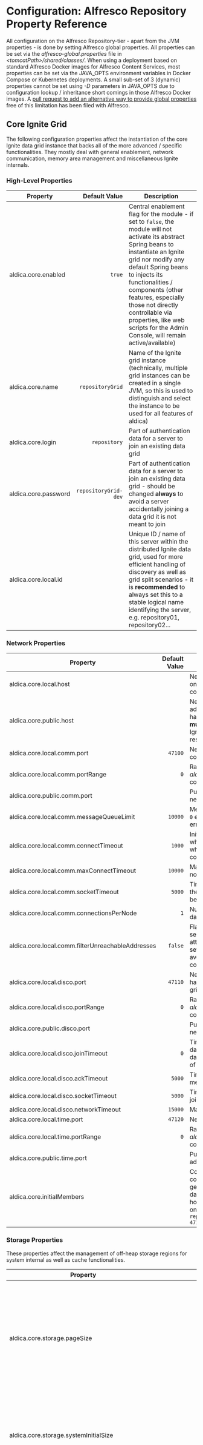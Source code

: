 # Configuration: Alfresco Repository Property Reference

All configuration on the Alfresco Repository-tier - apart from the JVM properties - is done by setting Alfresco global properties. All properties can be set via the _alfresco-global.properties_ file in _&lt;tomcatPath&gt;/shared/classes/_. When using a deployment based on standard Alfresco Docker images for Alfresco Content Services, most properties can be set via the JAVA\_OPTS environment variables in Docker Compose or Kubernetes deployments. A small sub-set of 3 (dynamic) properties cannot be set using _-D_ parameters in JAVA\_OPTS due to configuration lookup / inheritance short comings in those Alfresco Docker images. A [pull request to add an alternative way to provide global properties](https://github.com/Alfresco/acs-community-packaging/pull/201) free of this limitation has been filed with Alfresco.

## Core Ignite Grid

The following configuration properties affect the instantiation of the core Ignite data grid instance that backs all of the more advanced / specific functionalities. They mostly deal with general enablement, network communication, memory area management and miscellaneous Ignite internals.

### High-Level Properties

| Property | Default Value | Description |
| --- | ---: | --- |
| aldica.core.enabled | `true` | Central enablement flag for the module - if set to `false`, the module will not activate its abstract Spring beans to instantiate an Ignite grid nor modify any default Spring beans to injects its functionalities / components (other features, especially those not directly controllable via properties, like web scripts for the Admin Console, will remain active/available) |
| aldica.core.name | `repositoryGrid` | Name of the Ignite grid instance (technically, multiple grid instances can be created in a single JVM, so this is used to distinguish and select the instance to be used for all features of aldica) |
| aldica.core.login | `repository` | Part of authentication data for a server to join an existing data grid |
| aldica.core.password | `repositoryGrid-dev` | Part of authentication data for a server to join an existing data grid - should be changed **always** to avoid a server accidentally joining a data grid it is not meant to join  |
| aldica.core.local.id |  | Unique ID / name of this server within the distributed Ignite data grid, used for more efficient handling of discovery as well as grid split scenarios - it is **recommended** to always set this to a stable logical name identifying the server, e.g. repository01, repository02... |

### Network Properties

| Property | Default Value | Description |
| --- | ---: | --- |
| aldica.core.local.host |  | Network address (host / IP) that this server should use for determining on which interface to binds its network ports for listing for communication requests within the data grid |
| aldica.core.public.host |  | Network address (host / IP) to consider as the publicly accessible address of this server for use in pro-active network address translation handling (see [Address Translation](./Concept-GridMemberDiscovery.md#Address+Translation)) - if set to a host name, the name **must** be resolvable to a publicly accessible IP address for this server as Ignite primarily exchanges / uses address information based on resolved IP addresses |
| aldica.core.local.comm.port | `47100` | Network port on which to bind for the general TCP-based communication within the data grid |
| aldica.core.local.comm.portRange | `0` | Range / number of alternative ports (relative to _aldica.core.local.comm.port_) on which to attempt to bind if the configured port is not available |
| aldica.core.public.comm.port |  | Publicly accessible port for general grid communication used in network address translation handling, e.g. in a NAT-ed environment |
| aldica.core.local.comm.messageQueueLimit | `10000` | Message queue limit for incoming and outgoing messages - a value of `0` enabled unlimited messages, which might cause Out-of-Memory errors at runtime |
| aldica.core.local.comm.connectTimeout | `1000` | Initial timeout (in ms) for establishing connections with remote nodes, which will be increased up to the maximum allowed connection timeout when handshake procedures need to be repeated due to current connection timeout being breached - `0` for an infinite timeout |
| aldica.core.local.comm.maxConnectTimeout | `10000` | Maximum timeout (in ms) for establishing connections with remote nodes - `0` for an infinite timeout |
| aldica.core.local.comm.socketTimeout | `5000`| Timeout (in ms) for writing messages to network sockets - if breached, the connection to the other server will be closed and a reconnect will be attempted |
| aldica.core.local.comm.connectionsPerNode | `1` | Number of network connections to maintain with each server in the data grid |
| aldica.core.local.comm.filterUnreachableAddresses | `false` | Flag specifying if lists of possible network addresses for a specific server should be filtered based on accessibility checks before attempting a connection - this property is **highly recommended** to be set to `true` in deployment scenarios with network address translation to avoid delays in member discovery / network communication due to connection timeouts and repeated connection attempts |
| aldica.core.local.disco.port | `47110` | Network port on which to bind for the TCP-based member discovery handling, primarily for other servers to connect to in order join the data grid of which this server is a member |
| aldica.core.local.disco.portRange | `0` | Range / number of alternative ports (relative to _aldica.core.local.disco.port_) on which to attempt to bind if the configured port is not available |
| aldica.core.public.disco.port |  | Publicly accessible port for member discovery handling used in network address translation handling, e.g. in a NAT-ed environment |
| aldica.core.local.disco.joinTimeout | `0` | Timeout (in ms) for handling operations related to joining an existing data grid, e.g. registering the local network addresses with the central database or connecting to any of the configured/registered addresses of existing grid members - `0` for an infinite timeout |
| aldica.core.local.disco.ackTimeout | `5000` | Timeout (in ms) for receiving acknowledgements for sent join-related messages before messages are resent |
| aldica.core.local.disco.socketTimeout | `5000` | Timeout (in ms) for establishing connections / writing to sockets in join-related operations |
| aldica.core.local.disco.networkTimeout | `15000` | Maximum timeout (in ms) for join-related network operations |
| aldica.core.local.time.port | `47120` | Network port on which to bind for the UDP-based time server handling |
| aldica.core.local.time.portRange | `0` | Range / number of alternative ports (relative to _aldica.core.local.time.port_) on which to attempt to bind if the configured port is not available |
| aldica.core.public.time.port |  | Publicly accessible port for time server handling used in network address translation handling, e.g. in a NAT-ed environment |
| aldica.core.initialMembers |  | Comma-separated list of accessible network addresses to attempt to contact as initial data grid members during [member discovery](./Concept-GridMemberDiscovery.md). This is generally **not necessary** as aldica will handle discovery using database-stored address registrations. Configured addresses may use host names / IP addresses with or without ports / port ranges (based on the _aldica.core.local.disco.port_ and related settings), e.g. `repo1.acme.com,192.168.0.2,repo2.acme.com:47110,192.168.0.4:47110-47119` |

### Storage Properties

These properties affect the management of off-heap storage regions for system internal as well as cache functionalities. 

| Property | Default Value | Description |
| --- | ---: | --- |
| aldica.core.storage.pageSize | `16384` | Size (in bytes) for a single memory page size - should ideally be aligned with file system block sizes (allowed values: 1024, 2048, 4096, 8192, 16384) |
| aldica.core.storage.systemInitialSize | `20971520` (20 MiB) | Initial size (in bytes) of the data region reserved for internal Ignite data structures / management of the Ignite data grid |
| aldica.core.storage.systemMaxSize | `41943040` (40 MiB) | Maximum size (in bytes) of the data region reserved for internal Ignite data structures / management of the Ignite data grid |
| aldica.core.storage.defaultStorageRegion.initialSize | `1073741824` (1 GiB) | Initial size (in bytes) of the primary data region used to back all Ignite-based caches unless individual caches have been configured to use dedicated data regions |
| aldica.core.storage.defaultStorageRegion.maxSize | `17179869184` (16 GiB) | Maximum size (in bytes) of the primary data region used to back all Ignite-based caches unless individual caches have been configured to use dedicated data regions |
| aldica.core.storage.defaultStorageRegion.swapPath | `${java.io.tmpdir}/aldica/defaultDataRegionSwap` | Path to a file system directory in which the primary data region will swap if the available physical memory is not sufficient to handle the size of the data region |
| aldica.core.storage.region._&lt;name&gt;_.initialSize |  | Initial size (in bytes) of a dynamic, custom data region (identified by the _name_ fragment in the configuration property) - this property **cannot** be provided via JAVA\_OPTS _-D_ parameters|
| aldica.core.storage.region._&lt;name&gt;_.maxSize |  | Maximum size (in bytes) of a dynamic, custom data region (identified by the _name_ fragment in the configuration property) - this property **cannot** be provided via JAVA\_OPTS _-D_ parameters| |
| aldica.core.storage.region._&lt;name&gt;_.swapPath |  | Path to a file system directory in which the dynamic, custom data region (identified by the _name_ fragment in the configuration property) will swap if the available physical memory is not sufficient to handle the size of the data region - this property **cannot** be provided via JAVA\_OPTS _-D_ parameters| |

### Serialisation Optimisation Properties

These properties affect the various custom serialisation optimisations provided by the aldica module to try and reduce the memory footprint of serialised key / value objects.

| Property | Default Value | Description |
| --- | ---: | --- |
| aldica.core.binary.optimisation.enabled | `true` | global enablement flag for non-trivial optimisations |
| aldica.core.binary.optimisation.useRawSerial | `${aldica.core.binary.optimisation.enabled}` | global enablement flag for using raw serial form without structure metadata |
| aldica.core.binary.optimisation.useIdsWhenReasonable | `${aldica.core.binary.optimisation.enabled}` | global enablement flag for using dynamic value substitution for any entities backed by the Alfresco `immutableEntityCache` |
| aldica.core.binary.optimisation.useIdsWhenPossible | `${aldica.core.binary.optimisation.enabled}` | global enablement flag for using dynamic value substitution for all types of complex entities that can be resolved via secondary caches, even other complex value caches |
| aldica.core.binary.optimisation.txnCacheKey.enabled | `true` | enablement flag for optimisations applied to `TransactionalCache$CacheRegionKey` instances |
| aldica.core.binary.optimisation.txnCacheKey.useRawSerial | `${aldica.core.binary.optimisation.useRawSerial}` | enablement flag for using raw serial form for `TransactionalCache$CacheRegionKey` instances |
| aldica.core.binary.optimisation.cacheKey.enabled | `true` | enablement flag for optimisations applied to `CacheRegionKey` instances |
| aldica.core.binary.optimisation.cacheKey.useRawSerial | `${aldica.core.binary.optimisation.useRawSerial}` | enablement flag for using raw serial form for `CacheRegionKey` instances |
| aldica.core.binary.optimisation.cacheValueKey.enabled | `true` | enablement flag for optimisations applied to `CacheRegionValueKey` instances |
| aldica.core.binary.optimisation.cacheValueKey.useRawSerial | `${aldica.core.binary.optimisation.useRawSerial}` | enablement flag for using raw serial form for `CacheRegionValueKey` instances |
| aldica.core.binary.optimisation.storeRef.enabled | `true` | enablement flag for optimisations applied to `StoreRef` instances |
| aldica.core.binary.optimisation.storeRef.useRawSerial | `${aldica.core.binary.optimisation.useRawSerial}` | enablement flag for using raw serial form for `StoreRef` instances |
| aldica.core.binary.optimisation.nodeRef.enabled | `true` | enablement flag for optimisations applied to `NodeRef` instances |
| aldica.core.binary.optimisation.nodeRef.useRawSerial | `${aldica.core.binary.optimisation.useRawSerial}` | enablement flag for using raw serial form for `NodeRef` instances |
| aldica.core.binary.optimisation.qname.enabled | `true` | enablement flag for optimisations applied to `QName` instances |
| aldica.core.binary.optimisation.qname.useRawSerial | `${aldica.core.binary.optimisation.useRawSerial}` | enablement flag for using raw serial form for `QName` instances |
| aldica.core.binary.optimisation.moduleVersionNumber.enabled | `true` | enablement flag for optimisations applied to `ModuleVersionNumber` instances |
| aldica.core.binary.optimisation.moduleVersionNumber.useRawSerial | `${aldica.core.binary.optimisation.useRawSerial}` | enablement flag for using raw serial form for `ModuleVersionNumber` instances |
| aldica.core.binary.optimisation.contentData.enabled | `true` | enablement flag for optimisations applied to `ContentData` / `ContentDataWithId` instances |
| aldica.core.binary.optimisation.contentData.useRawSerial | `${aldica.core.binary.optimisation.useRawSerial}` | enablement flag for using raw serial form for `ContentData` / `ContentDataWithId` instances |
| aldica.core.binary.optimisation.contentData.useIdsWhenReasonable | `${aldica.core.binary.optimisation.useIdsWhenReasonable}` | enablement flag for using dynamic value substitution for any entities backed by the Alfresco `immutableEntityCache` on `ContentData` / `ContentDataWithId` instances |
| aldica.core.binary.optimisation.mlText.enabled | `true` | enablement flag for optimisations applied to `MLText` instances |
| aldica.core.binary.optimisation.mlText.useRawSerial | `${aldica.core.binary.optimisation.useRawSerial}` | enablement flag for using raw serial form for `MLText` instances |
| aldica.core.binary.optimisation.mlText.useIdsWhenReasonable | `${aldica.core.binary.optimisation.useIdsWhenReasonable}` | enablement flag for using dynamic value substitution for any entities backed by the Alfresco `immutableEntityCache` on `MLText` instances |
| aldica.core.binary.optimisation.nodeAspects.enabled | `${aldica.core.binary.optimisation.enabled}` | enablement flag for optimisations applied to `NodeAspectsCacheSet` instances - this flag also toggles the use of a `TransactionalCache` sub-class which transparently converts a regular node aspects set into a `NodeAspectsCacheSet`, so that its serialisation can be targeted for optimisation |
| aldica.core.binary.optimisation.nodeAspects.useRawSerial | `${aldica.core.binary.optimisation.useRawSerial}` | enablement flag for using raw serial form for `NodeAspectsCacheSet` instances |
| aldica.core.binary.optimisation.nodeAspects.useIdsWhenReasonable | `${aldica.core.binary.optimisation.useIdsWhenReasonable}` | enablement flag for using dynamic value substitution for any entities backed by the Alfresco `immutableEntityCache` on `NodeAspectsCacheSet` instances |
| aldica.core.binary.optimisation.nodeProperties.enabled | `${aldica.core.binary.optimisation.enabled}` | enablement flag for optimisations applied to `NodePropertiesCacheMap` instances - this flag also toggles the use of a `TransactionalCache` sub-class which transparently converts a regular node properties map into a `NodePropertiesCacheMap`, so that its serialisation can be targeted for optimisation |
| aldica.core.binary.optimisation.nodeProperties.useRawSerial | `${aldica.core.binary.optimisation.useRawSerial}` | enablement flag for using raw serial form for `NodePropertiesCacheMap` instances |
| aldica.core.binary.optimisation.nodeProperties.useIdsWhenReasonable | `${aldica.core.binary.optimisation.useIdsWhenReasonable}` | enablement flag for using dynamic value substitution for any entities backed by the Alfresco `immutableEntityCache` on `NodePropertiesCacheMap` instances |
| aldica.core.binary.optimisation.nodeProperties.useIdsWhenPossible | `${aldica.core.binary.optimisation.useIdsWhenPossible}` | enablement flag for using dynamic value substitution for all entities backed by secondary Alfresco caches on `NodePropertiesCacheMap` instances |

### Internal Properties

These properties should generally not need to be set / modified. They refer to various internal Ignite configuration properties which have been set to reasonable defaults, and have solely been prepared / exposed as properties just in case / for the highly unexpected case one user / deployment runs into an issue where those might need to be altered.

| Property | Default Value | Description |
| --- | ---: | --- |
| aldica.core.failureDetectionTimeout | `10000` | Timeout (in ms) for detecting various kinds of failures in grid communication - this property provides the default for a variety of other timeouts, but since we use dedicated configuration properties for those, its presence is only meant to provide a fallback for any timeout that might have been missed or may be added in future releases of Apache Ignite |
| aldica.core.systemWorkerBlockedTimeout | `${aldica.core.failureDetectionTimeout}` | Timeout (in ms) for detecting a system worker thread to be blocked / in a non-responsive state |
| aldica.core.publicThreadPoolSize | `8` | Number of threads in the Ignite public thread pool, responsible for processing distributed compute jobs - default Ignite would actually use `Math.max(8, #available_proc_count)` without this property, though aldica currently does not use distributed compute jobs (setting a value of `0` is not supported) |
| aldica.core.stripedThreadPoolSize| `${aldica.core.publicThreadPoolSize}` | Number of threads in the Ignite striped thread pool, responsible for processing cache requests jobs - default Ignite would actually use `Math.max(8, #available_proc_count)` without this property (setting a value of `0` is not supported) |
| aldica.core.serviceThreadPoolSize | `${aldica.core.publicThreadPoolSize}` | Number of threads in the Ignite service thread pool, responsible for processing distributed service proxy invocations - default Ignite would actually use `Math.max(8, #available_proc_count)` without this property, though aldica currently does not use distributed service proxies (setting a value of `0` is not supported) |
| aldica.core.systemThreadPoolSize | `${aldica.core.publicThreadPoolSize}` | Number of threads in the Ignite system thread pool, responsible for processing internal system messages - default Ignite would actually use `Math.max(8, #available_proc_count)` without this property (setting a value of `0` is not supported) |
| aldica.core.asyncCallbackThreadPoolSize | `${aldica.core.failureDetectionTimeout}` | Number of threads in the Ignite async callback thread pool, responsible for processing asynchronous callback - default Ignite would actually use `Math.max(8, #available_proc_count)` without this property (setting a value of `0` is not supported) |
| aldica.core.managementThreadPoolSize | `4` | Number of threads in the Ignite management pool, responsible for processing internal / visor compute jobs (setting a value of `0` is not supported) |
| aldica.core.peerClassLoadingThreadPoolSize | `1` | Number of threads in the Ignite async callback thread pool, responsible for processing loading of classes from remote servers - aldica in its current state disallows peer class loading, so this is set even lower than the default value of `2` (setting a value of `0` is not supported) |
| aldica.core.igfsThreadPoolSize | `1` | Number of threads in the Ignite file system pool, responsible for processing outgoing Ignite file system messages - aldica in its current state does not use the distributed Ignite file system either directly or indirectly, so this is set lower than the default value of `#available_proc_count` (setting a value of `0` is not supported) |
| aldica.core.dataStreamerThreadPoolSize | `${aldica.core.publicThreadPoolSize}` | Number of threads in the Ignite data streamer pool, responsible for processing data stream messages - default Ignite would actually use `Math.max(8, #available_proc_count)` without this property (setting a value of `0` is not supported) |
| aldica.core.utilityCacheThreadPoolSize | `${aldica.core.publicThreadPoolSize}` | Number of threads in the Ignite utility pool, responsible for processing utility cache messages - default Ignite would actually use `Math.max(8, #available_proc_count)` without this property (setting a value of `0` is not supported) |
| aldica.core.queryThreadPoolSize | `1` | Number of threads in the Ignite query pool, responsible for processing query messages - aldica in its current state does not use the distributed queries either directly or indirectly, so this is set significantly lower than the default value of `Math.max(8, #available_proc_count)` (setting a value of `0` is not supported) |
| aldica.core.rebalanceThreadPoolSize | `4` | Number of threads in the Ignite rebalance pool, responsible for processing rebalancing of cached data on join / leave of servers (setting a value of `0` is not supported, and the value must be lower than _aldica.core.systemThreadPoolSize_ ) |

## Ignite-backed Caches

The following configuration properties affect Ignite-backed cache instances. This mostly refers to instances using the default Alfresco caching framework based on the `SimpleCache` interface, though individual properties may also affect the Alfresco lock store and asynchronously refreshed caches.

### High-Level Properties

| Property | Default Value | Description |
| --- | ---: | --- |
|  aldica.caches.enabled | `true`  | Central enablement flag for the cache feature of the module - if set to `false`, the module will not replace the default cache factory implementation with its own variant, nor replace / alter the lock store factory and asynchronously refreshed caches to work with Ignite-backed caches |
| aldica.caches.instance.name | `${aldica.core.name}` | The name of the data grid to use for instantiating Ignite caches |
| aldica.caches.remoteSupport.enabled | `false` | Enablement flag for the distributed nature of caches - if set to `true`, this will enable the use of invalidating, partitioned and fully replicated caches, otherwise all caches configured as distributed will automatically be downgraded to the equivalent local cache type |
| aldica.caches.partitionsCount | `32` | The default number of partitions to split partitioned / replicated caches into - should generally be significantly higher than the number of servers in a data grid |
| aldica.caches.ignoreDefaultEvictionConfiguration | `true` | Control flag to determine whether the cache-specific properties relating to on-heap cache behaviour will use / fallback to the default Alfresco cache configuration, or ignore them - defaults to `true` to ignore the default properties in order to provide a default configuration of off-heap caching only, the configuration constellation with the lowest footprint on memory usage |
| aldica.caches.disableAllStatistics | `false` | Control flag to determine whether all Ignite-backed caches should have their statistics collection disabled |
| aldica.webSessionCache.enabled | `false` | Enablement flag for the pre-configured cache to handle HTTP session replication between servers for full failover / high-availability functionality (requires modification of Alfresco Repository web.xml to fully enable) |
| aldica.webSessionCache.gridName | `${aldica.core.name}` | The name of the data grid to use for instantiating the web session cache |
| aldica.webSessionCache.cacheName | `servlet.webSesssionCache` | The unique name / identifier of the cache, which must be identical on all active servers in the data grid |
| aldica.webSessionCache.retriesOnFailure | `2` | The number of retries that should be attempted when retrieving / storing a web session |
| aldica.webSessionCache.retriesTimeout | `5000` | The timeout (in ms) between retries that should be attempted when retrieving / storing a web session |
| aldica.webSessionCache.keepBinary | `true` | Flag to control whether the cache should keep / use the serialised form of the web session across all cache tiers of Ignite (on-heap, off-heap) |
| aldica.webSessionCache.cacheMode | `REPLICATED` | The mode of the web session cache - defaults to `REPLICATED` for the best possible read performance (as HTTP sessions are rarely modified on the Alfresco Repository tier) and least chance for data loss in case of a sudden failure of a data grid member |
| aldica.webSessionCache.backups | `1` | The number of backups to keep for each partition of the cache |
| aldica.webSessionCache.maxSize | `10000` | The maximum amount of session to keep in the on-heap cache | 

### Cache-Specific Properties

The following configuration properties are supported for individual cache instances. The configuration approach is based on the [default Alfresco cache instance configuration properties](https://docs.alfresco.com/6.1/concepts/cache-indsettings.html). The aldica module processes these configuration properties with a basic inheritance scheme using the following precedence order:

1. cache.&lt;name&gt;.ignite.&lt;customPropertyName&gt; (if set)
2. cache.&lt;name&gt;.&lt;customPropertyName&gt; (if set)
3. cache.&lt;name&gt;.&lt;equivalentAlfrescoPropertyName&gt; (if an Alfresco equivalent exists / is allowed to be used)

In an example lookup of the property defining the type for the cache "ticketsCache", the order would be:

1. _cache.ticketsCache.ignite.cache.type_
2. _cache.ticketsCache.cache.type_
3. _cache.ticketsCache.cluster.type_ set? (cluster.type is the default Alfresco-equivalent of cache.type)

In this instance, step no. 1 would find a value as the aldica module provides a custom setting for _cache.ticketsCache.ignite.cache.type_ with the out-of-the-box configuration. For most other caches, step no. 3 would yield the cache / cluster type configured in default Alfresco, unless an administrator provided custom configuration.

The following listing of all supported properties only includes the name of the specific property without the cache specific prefix _cache.&lt;name&gt;._, including the various additional static fragments in the basic inheritance / lookup scheme.

| Property | Alfresco-equivalent | Description |
| --- | --- | --- |
| cache.type | cluster.type | Type of the cache - supported values are the aldica cache types listed in [cache concept page](./Concept-Caches.md) and default Alfresco values are mapped accordingly to types supported by aldica |
| dataRegionName |  | Name of a custom data region (see "Storage Properties") which should hold the off-heap data of this cache |
| heap.maxMemory |  | Maximum amount of memory (in bytes) that on-heap stored cache data is allowed to use before eviction of on-heap data is triggered - defaults to `0` as "not configured" |
| heap.maxItems | maxItems | Maximum number of on-heap stored cache entries that are allowed before eviction of on-heap data is triggered - defaults to `0` as "not configured", unless _aldica.caches.ignoreDefaultEvictionConfiguration_ is set to `false` and a default value is configured using the Alfresco-equivalent property |
| heap.eviction-policy | eviction-policy | Policy to use for the eviction of on-heap data - defaults to `NONE` unless _aldica.caches.ignoreDefaultEvictionConfiguration_ is set to `false` and a default policy is configured using the Alfresco-equivalent property |
| heap.batchEvictionItems |  | Number of on-heap cache entries to evict in a batch when eviction of on-heap data is triggered by exceeding the _heap.maxItems_ limit - defaults to `0` |
| heap.eviction-percentage | eviction-percentage (until Alfresco 5.2) | Percentage of on-heap cache entries to evict in a batch when eviction of on-heap data is triggered by exceeding the _heap.maxItems_ limit - defaults to `0` unless _aldica.caches.ignoreDefaultEvictionConfiguration_ is set to `false` and a default value is configured using the Alfresco-equivalent property |
| timeToLiveSeconds | timeToLiveSeconds | The time-to-live (in s) for an individual cache entry after it has been created or updated - defaults to `0` as "no expiry" unless a default value is configured using the Alfresco-equivalent property |
| maxIdleSeconds | maxIdleSeconds | The time-to-live (in s) for an individual cache entry after it has last been accessed in the cache - defaults to `0` as "no expiry" unless a default value is configured using the Alfresco-equivalent property |
| allowValueSentinels |   | Flag to specify if value sentinels for `null` and `not-found` defined by the `EntityLookupCache` class are allowed to be stored in the cache - defaults to `true` for consistency with default Alfresco cache behaviour |
| forceInvalidateOnPut |   | Flag to specify if a cache put operation in a partitioned cache should always trigger an invalidation message to other data grid members, even if no effective change has occurred (no replacement of data, e.g. only a simple load-from-db operation) - defaults to `true` for consistency with default Alfresco cache behaviour |
| near.maxMemory |   | Maximum amount of memory (in bytes) that on-heap stored cache data in a near cache (for a partitioned cache) is allowed to use before eviction of on-heap data is triggered - defaults to 1/4 the effective value of _heap.maxMemory_ |
| near.maxItems |   | Maximum number of on-heap stored cache entries in a near cache (for a partitioned cache) that are allowed before eviction of on-heap data is triggered - defaults to 1/4 the effective value of _heap.maxItems_ |
| near.eviction-policy |   | Policy to use for the eviction of on-heap data in a near cache (for a partitioned cache) - defaults to the effective value of `heap.evicition-policy` |
| near.batchEvictionItems |   | Number of on-heap cache entries in a near cache (for a partitioned cache) to evict in a batch when eviction of on-heap data is triggered by exceeding the _near.maxItems_ limit - defaults to the effective value of _heap.batchEvictionItems_ |
| near.eviction-percentage |   | Percentage of on-heap cache entries in a near cache (for a partitioned cache) to evict in a batch when eviction of on-heap data is triggered by exceeding the _near.maxItems_ limit - defaults to the effective value of _heap.eviction-percentage_ |

## Web Session Cache

The configuration of the web session cache requires a change to the default Alfresco Repository _web.xml_ file in addition to setting one or more properties in _alfresco-global.properties_. Due to limitations in the Java Servlet specification, it is not possible to provide this feature in a way that does not require this change by the administrator / developer / end-user who wish to use this feature.

### Configuration Properties

| Property | Default Value | Description |
| --- | ---: | --- |
| aldica.webSessionCache.enabled | `false`  | Central enablement flag for the Ignite web session cache - if set to `false` the cache will be inactive regardless of the configuration change made to _web.xml_ |
| aldica.webSessionCache.instanceName | `${aldica.core.name}` | The name of the data grid to use for instantiating the Ignite cache |
| aldica.webSessionCache.cacheName | `servlet.webSessionCache` | The name of the Ignite cache to instantiate for the feature |
| aldica.webSessionCache.retriesOnFailure | `2` | The number of retries that should be attempted when a cache operation affecting a session failed |
| aldica.webSessionCache.retriesTimeout | `5000` | The number of milliseconds before a retry cache operation affecting a session will timeout |
| aldica.webSessionCache.keepBinary | `true` | Technical flag to specify whether the Ignite backed cache should keep the internal binary representation on all internal layers - should never need to be changed |
| aldica.webSessionCache.cacheMode | `REPLICATED` | The mode in which the Ignite cache should operate - no other cache mode makes sense for the use case of a distributed web session cache, so this should never need to be changed |
| aldica.webSessionCache.maxSize | `10000` | The limit of session objects to hold in the on-heap cache |

### _web.xml_ Changes

The web session cache requires an additional web filter to be defined and registered on a global level before any of the default filters defined by Alfresco. This configuration change is not possible via a Web Fragment, and so requires explicit change of the _web.xml_ file. The following configuration snippets need to be added to the file - it is important that the &lt;filter-mapping&gt; section be added before any similar sections of the default file.

```xml
<filter>
    <filter-name>WebSessionCacheFilter</filter-name>
    <filter-class>org.aldica.common.ignite.web.GlobalConfigAwareWebSessionFilter</filter-class>
</filter>

<filter-mapping>
    <filter-name>WebSessionCacheFilter</filter-name>
    <url-pattern>/*</url-pattern>
</filter-mapping>
```
